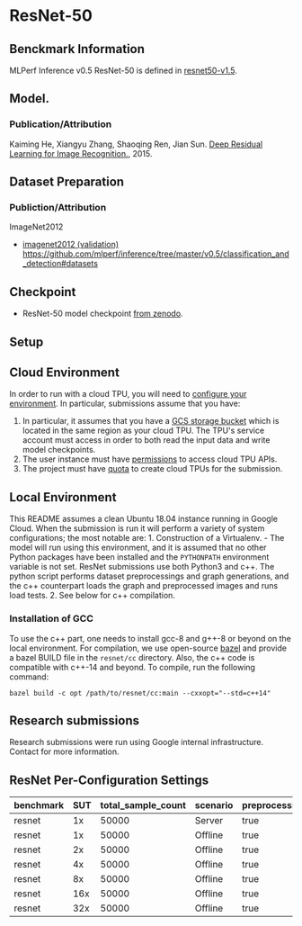 # ResNet-50

## Benckmark Information

MLPerf Inference v0.5 ResNet-50 is defined in
[resnet50-v1.5](https://github.com/mlperf/inference/tree/master/v0.5/classification_and_detection).

## Model.
### Publication/Attribution

Kaiming He, Xiangyu Zhang, Shaoqing Ren, Jian Sun. [Deep Residual Learning for
Image Recognition.](https://arxiv.org/abs/1512.03385), 2015.

## Dataset Preparation

### Publiction/Attribution

ImageNet2012

* [imagenet2012 (validation)](http://image-net.org/challenges/LSVRC/2012/) https://github.com/mlperf/inference/tree/master/v0.5/classification_and_detection#datasets


## Checkpoint

*   ResNet-50 model checkpoint [from zenodo](https://zenodo.org/record/2535873/files/resnet50_v1.pb).

## Setup

## Cloud Environment

In order to run with a cloud TPU, you will need to
[configure your environment](https://cloud.google.com/tpu/docs/quickstart). In
particular, submissions assume that you have:

1.  In particular, it assumes that you have a
    [GCS storage bucket](https://cloud.google.com/tpu/docs/storage-buckets)
    which is located in the same region as your cloud TPU. The TPU's service
    account must access in order to both read the input data and write model
    checkpoints.
2.  The user instance must have
    [permissions](https://cloud.google.com/iam/docs/overview) to access cloud
    TPU APIs.
3.  The project must have [quota](https://cloud.google.com/storage/quotas) to
    create cloud TPUs for the submission.

## Local Environment

This README assumes a clean Ubuntu 18.04 instance running in Google Cloud. When
the submission is run it will perform a variety of system configurations; the
most notable are: 1. Construction of a Virtualenv. - The model will run using
this environment, and it is assumed that no other Python packages have been
installed and the `PYTHONPATH` environment variable is not set. ResNet
submissions use both Python3 and c++. The python script performs dataset
preprocessings and graph generations, and the c++ counterpart loads the graph
and preprocessed images and runs load tests. 2. See below for c++ compilation.

### Installation of GCC

To use the c++ part, one needs to install gcc-8 and g++-8 or beyond on the local
environment. For compilation, we use open-source [bazel](https://bazel.build/)
and provide a bazel BUILD file in the `resnet/cc` directory. Also, the c++ code
is compatible with c++-14 and beyond. To compile, run the following
command:

```
bazel build -c opt /path/to/resnet/cc:main --cxxopt="--std=c++14"
```


## Research submissions

Research submissions were run using Google internal infrastructure. Contact for
more information.

## ResNet Per-Configuration Settings

|benchmark|SUT|total_sample_count|scenario|preprocessing_and_graph_only|batch_size|qps|time|max_latency|space_to_depth_block_size|num_worker_threads|batching_batch_timeout_micros|batching_max_enqueued_batches|batching_num_batch_threads|accuracy_mode|
|-|-|-|-|-|-|-|-|-|-|-|-|-|-|-|
|resnet|1x|50000|Server|true|16|16000|60|15|2|800|1500|2097152|64|false|
|resnet|1x|50000|Offline|true|256|40000|60|1000|0|200|10|2097152|128|false|
|resnet|2x|50000|Offline|true|256|80000|60|1000|0|400|10|2097152|128|false|
|resnet|4x|50000|Offline|true|256|160000|60|1000|0|800|10|2097152|128|false|
|resnet|8x|50000|Offline|true|256|320000|60|1000|0|800|10|2097152|128|false|
|resnet|16x|50000|Offline|true|256|640000|60|1000|0|800|10|2097152|128|false|
|resnet|32x|50000|Offline|true|256|1280000|60|1000|0|800|10|2097152|128|false|
